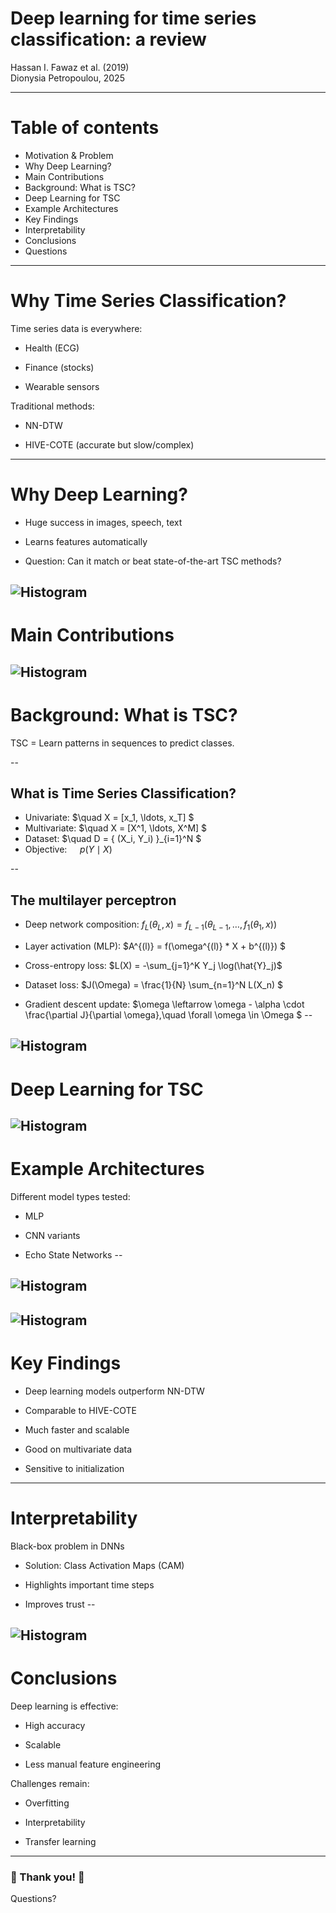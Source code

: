 # Deep learning for time series classification: a review
Hassan I. Fawaz et al. (2019) <br>
Dionysia Petropoulou, 2025

---

# Table of contents

- Motivation & Problem
- Why Deep Learning?
- Main Contributions
- Background: What is TSC?
- Deep Learning for TSC
- Example Architectures
- Key Findings
- Interpretability
- Conclusions
- Questions

---

#  Why Time Series Classification?

Time series data is everywhere:

- Health (ECG)

- Finance (stocks)

- Wearable sensors

Traditional methods:

- NN-DTW

- HIVE-COTE (accurate but slow/complex)

---

# Why Deep Learning?

- Huge success in images, speech, text

- Learns features automatically

- Question: Can it match or beat state-of-the-art TSC methods?

![Histogram](figures/fig2.png)
---

# Main Contributions

![Histogram](figures/fig5.png)
---

# Background: What is TSC?

TSC = Learn patterns in sequences to predict classes.

--
## What is Time Series Classification?


- Univariate: $\quad X = [x_1, \ldots, x_T] $
- Multivariate: $\quad X = [X^1, \ldots, X^M] $
- Dataset: $\quad D = \{ (X_i, Y_i) \}_{i=1}^N $
- Objective: $\quad p(Y \mid X)$



--
## The multilayer perceptron

- Deep network composition: 
$f_L(\theta_L, x) = f_{L-1}(\theta_{L-1}, \ldots, f_1(\theta_1, x))$ 
- Layer activation (MLP):
 $A^{(l)} = f(\omega^{(l)} * X + b^{(l)}) $

- Cross-entropy loss: $L(X) = -\sum_{j=1}^K Y_j \log(\hat{Y}_j)$
- Dataset loss:
 $J(\Omega) = \frac{1}{N} \sum_{n=1}^N L(X_n) $
- Gradient descent update:
 $\omega \leftarrow \omega - \alpha \cdot \frac{\partial J}{\partial \omega},\quad \forall \omega \in \Omega $
--

![Histogram](figures/mlp.png)
---

# Deep Learning for TSC

![Histogram](figures/fig1.png)
---

# Example Architectures

Different model types tested:

- MLP

- CNN variants

- Echo State Networks
--

![Histogram](figures/fig3.png)
--

![Histogram](figures/fig4.png)
---

# Key Findings

- Deep learning models outperform NN-DTW

- Comparable to HIVE-COTE

- Much faster and scalable

- Good on multivariate data

- Sensitive to initialization
---

# Interpretability

Black-box problem in DNNs

- Solution: Class Activation Maps (CAM)

- Highlights important time steps

- Improves trust
--

![Histogram](figures/fig13.png)
---

# Conclusions

Deep learning is effective:

- High accuracy

- Scalable

- Less manual feature engineering

Challenges remain:

- Overfitting

- Interpretability

- Transfer learning



---

### 🦧 Thank you! 🦧

Questions?




